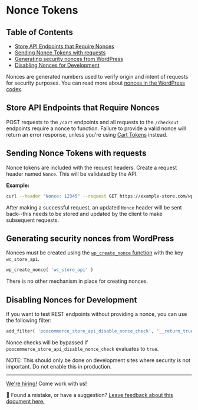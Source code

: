 # Nonce Tokens <!-- omit in toc -->

## Table of Contents <!-- omit in toc -->

-   [Store API Endpoints that Require Nonces](#store-api-endpoints-that-require-nonces)
-   [Sending Nonce Tokens with requests](#sending-nonce-tokens-with-requests)
-   [Generating security nonces from WordPress](#generating-security-nonces-from-wordpress)
-   [Disabling Nonces for Development](#disabling-nonces-for-development)

Nonces are generated numbers used to verify origin and intent of requests for security purposes. You can read more about [nonces in the WordPress codex](https://developer.wordpress.org/apis/security/nonces/).

## Store API Endpoints that Require Nonces

POST requests to the `/cart` endpoints and all requests to the `/checkout` endpoints require a nonce to function. Failure to provide a valid nonce will return an error response, unless you're using [Cart Tokens](cart-tokens.md) instead.

## Sending Nonce Tokens with requests

Nonce tokens are included with the request headers. Create a request header named `Nonce`. This will be validated by the API.

**Example:**

```sh
curl --header "Nonce: 12345" --request GET https://example-store.com/wp-json/wc/store/v1/checkout
```

After making a successful request, an updated `Nonce` header will be sent back--this needs to be stored and updated by the client to make subsequent requests.

## Generating security nonces from WordPress

Nonces must be created using the [`wp_create_nonce` function](https://developer.wordpress.org/reference/functions/wp_create_nonce/) with the key `wc_store_api`.

```php
wp_create_nonce( 'wc_store_api' )
```

There is no other mechanism in place for creating nonces.

## Disabling Nonces for Development

If you want to test REST endpoints without providing a nonce, you can use the following filter:

```php
add_filter( 'poocommerce_store_api_disable_nonce_check', '__return_true' );
```

Nonce checks will be bypassed if `poocommerce_store_api_disable_nonce_check` evaluates to `true`.

NOTE: This should only be done on development sites where security is not important. Do not enable this in production.

<!-- FEEDBACK -->

---

[We're hiring!](https://poocommerce.com/careers/) Come work with us!

🐞 Found a mistake, or have a suggestion? [Leave feedback about this document here.](https://github.com/poocommerce/poocommerce/issues/new?assignees=&labels=type%3A+documentation&template=suggestion-for-documentation-improvement-correction.md&title=Feedback%20on%20./src/StoreApi/docs/nonce-tokens.md)

<!-- /FEEDBACK -->

